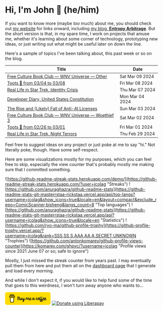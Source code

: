 # Hi, I'm John 👋 (he/him)

If you want to know more (maybe *too* much) about me, you should check out [my website](https://john.colagioia.net/) for links onward, including [my blog, **Entropy Arbitrage**](https://john.colagioia.net/blog).  But the short version is that, in my spare time, I work on projects that amuse me, whether it's learning about some corner of technology, prototyping new ideas, or just writing out what might be useful later on down the line.

Here's a sample of topics I've been talking about, this past week or so on the blog.

|Title|Date|
|-----|-------|
|[Free Culture Book Club — WNV Universe — Other](https://john.colagioia.net/blog/2024/03/09/wnv-universe-4.html)|Sat Mar 09 2024|
|[Toots 🦣 from 03/04 to 03/08](https://john.colagioia.net/blog/2024/03/08/week.html)|Fri Mar 08 2024|
|[Real Life in Star Trek, Identity Crisis](https://john.colagioia.net/blog/2024/03/07/identity-crisis.html)|Thu Mar 07 2024|
|[Developer Diary, United States Constitution](https://john.colagioia.net/blog/2024/03/04/us-constitution.html)|Mon Mar 04 2024|
|[The Rise and (Likely) Fall of Anti-AI Licenses](https://john.colagioia.net/blog/2024/03/03/ai-licenses.html)|Sun Mar 03 2024|
|[Free Culture Book Club — WNV Universe — Woethief 3](https://john.colagioia.net/blog/2024/03/02/wnv-universe-3.html)|Sat Mar 02 2024|
|[Toots 🦣 from 02/26 to 03/01](https://john.colagioia.net/blog/2024/03/01/week.html)|Fri Mar 01 2024|
|[Real Life in Star Trek, Night Terrors](https://john.colagioia.net/blog/2024/02/29/night-terrors.html)|Thu Feb 29 2024|

Feel free to suggest ideas on any project or just poke at me to say "hi." Not literally poke, though. Have some self-respect.

Here are some visualizations mostly for my purposes, which you can feel free to skip, especially the view counter that's probably mostly me making sure that I committed something.

![https://github-readme-streak-stats.herokuapp.com/demo/](https://github-readme-streak-stats.herokuapp.com/?user=jcolag "Streaks")
![https://github.com/anuraghazra/github-readme-stats](https://github-readme-stats-git-masterrstaa-rickstaa.vercel.app/api/top-langs?username=jcolag&show_icons=true&locale=en&layout=compact&exclude_repo=ComicScanner,bisheng&langs_count=8 "Top languages")
![https://github.com/anuraghazra/github-readme-stats](https://github-readme-stats-git-masterrstaa-rickstaa.vercel.app/api?username=jcolag&show_icons=true&locale=en "Statistics")
![https://github.com/ryo-ma/github-profile-trophy](https://github-profile-trophy.vercel.app/?username=jcolag&rank=SSS,SS,S,AAA,AA,A,SECRET,UNKNOWN "Trophies")
![https://github.com/antonkomarev/github-profile-views-counter](https://komarev.com/ghpvc/?username=jcolag "Profile views since 2021 June 07 or so; safe to ignore")

Mostly, I just missed the streak counter from years past.  I may eventually pull them from here and put them all on the [dashboard page](https://github.com/jcolag/dash) that I generate and load every morning.

And while I don't expect it, if you would like to help fund some of the time that goes to this weirdness, I won't turn away anyone who wants to...

[<img src="images/default-yellow.png" alt="Buy Me a Coffee" width="150px"/>](https://www.buymeacoffee.com/jcolag)
<a href="https://liberapay.com/jcolag/donate"><img alt="Donate using Liberapay" src="https://liberapay.com/assets/widgets/donate.svg"></a>
